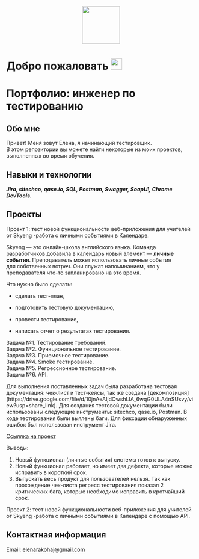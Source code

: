 <div id="header" align="center">
  <img src="https://media.giphy.com/media/M9gbBd9nbDrOTu1Mqx/giphy.gif" width="100"/>
</div>

<img src="https://komarev.com/ghpvc/?username=Elena-Rakohaya-username&style=flat-square&color=blue" alt=""/>
<h1>
  Добро пожаловать
  <img src="https://media.giphy.com/media/hvRJCLFzcasrR4ia7z/giphy.gif" width="30px"/>
</h1>

# Портфолио: инженер по тестированию

## Обо мне

<p>Привет! Меня зовут Елена, я начинающий тестировщик.<br>
В этом репозитории вы можете найти некоторые из моих проектов, выполненных во время обучения.</p>

## Навыки и технологии
<em><strong>Jira, sitechco, qase.io, SQL, Postman, Swagger, SoapUI, Chrome DevTools.</strong></em>

## Проекты

Проект 1: тест новой функциональности веб-приложения для учителей от Skyeng -работа с личными событиями в Календаре. 

Skyeng — это онлайн-школа английского языка. Команда разработчиков добавила в календарь новый элемент — **личные события**. Преподаватель может использовать личные события для собственных встреч. Они служат напоминанием, что у преподавателя что-то запланировано на это время.

Что нужно было сделать:

- сделать тест-план,

- подготовить тестовую документацию,

- провести тестирование,

- написать отчет о результатах тестирования.

<p>Задача №1. Тестирование требований.<br>
Задача №2. Функциональное тестирование.<br>
Задача №3. Приемочное тестирование.<br>
Задача №4. Smoke тестирование.<br>
Задача №5. Регрессионное тестирование.<br>
Задача №6. API.</p>

<p>Для выполнения поставленных задач была разработана тестовая документация: чек-лист и тест-кейсы, так же создана [декомпозиция](https://drive.google.com/file/d/10jnAeAIjdOwshLIA_6wqG0ULA4nSUsvy/view?usp=share_link). Для создания тестовой документации были использованы следующие инструменты: sitechco, qase.io, Postman. В ходе тестирования были выялены баги. Для фиксации обнаруженных ошибок был использован инструмент Jira.</p>
 
 [Ссыллка на проект](https://drive.google.com/drive/folders/1ehm-K_w2L5ODd515b8frJ02sefOzVzZC?usp=sharing)

Выводы: 
1. Новый функционал (личные события) системы готов к выпуску. 
2. Новый функционал работает, но имеет два дефекта, которые можно исправить в короткий срок.
3. Выпускать весь продукт для пользователей нельзя. Так как прохождение чек-листа регресс тестирования показал 2 критических бага, которые необходимо исправить в кротчайший срок.

Проект 2: тест новой функциональности веб-приложения для учителей от Skyeng -работа с личными событиями в Календаре с помощью API.


## Контактная информация

Email: elenarakohaj@gmail.com
